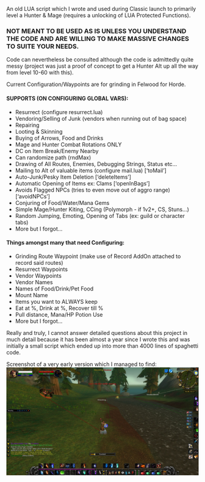 An old LUA script which I wrote and used during Classic launch to primarily level a Hunter & Mage (requires a unlocking of LUA Protected Functions). 

### NOT MEANT TO BE USED AS IS UNLESS YOU UNDERSTAND THE CODE AND ARE WILLING TO MAKE MASSIVE CHANGES TO SUITE YOUR NEEDS. 

Code can nevertheless be consulted although the code is admittedly quite messy (project was just a proof of concept to get a Hunter Alt up all the way from level 10-60 with this).

Current Configuration/Waypoints are for grinding in Felwood for Horde.

#### SUPPORTS (ON CONFIGURING GLOBAL VARS):
- Resurrect (configure resurrect.lua)
- Vendoring/Selling of Junk (vendors when running out of bag space)
- Repairing
- Looting & Skinning
- Buying of Arrows, Food and Drinks
- Mage and Hunter Combat Rotations ONLY
- DC on Item Break/Enemy Nearby
- Can randomize path (rndMax)
- Drawing of All Routes, Enemies, Debugging Strings, Status etc…
- Mailing to Alt of valuable items (configure mail.lua) [‘toMail’]
- Auto-Junk/Pesky Item Deletion [‘deleteItems’]
- Automatic Opening of Items ex: Clams [‘openInBags’]
- Avoids Flagged NPCs (tries to even move out of aggro range) [‘avoidNPCs’]
- Conjuring of Food/Water/Mana Gems
- Simple Mage/Hunter Kiting, CCing (Polymorph - if 1v2+, CS, Stuns...)
- Random Jumping, Emoting, Opening of Tabs (ex: guild or character tabs)
- More but I forgot…

#### Things amongst many that need Configuring:
- Grinding Route Waypoint (make use of Record AddOn attached to record said routes)
- Resurrect Waypoints
- Vendor Waypoints
- Vendor Names
- Names of Food/Drink/Pet Food
- Mount Name
- Items you want to ALWAYS keep
- Eat at %, Drink at %, Recover till %
- Pull distance, Mana/HP Potion Use
- More but I forgot...

Really and truly, I cannot answer detailed questions about this project in much detail because it has been almost a year since I wrote this and was initially a small script which ended up into more than 4000 lines of spaghetti code.

Screenshot of a very early version which I managed to find:
![Screenshot](img.jpg)

